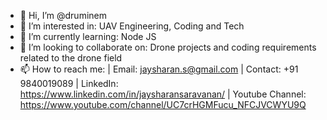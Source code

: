 - 👋 Hi, I’m @druminem
- 👀 I’m interested in: UAV Engineering, Coding and Tech
- 🌱 I’m currently learning: Node JS
- 💞️ I’m looking to collaborate on: Drone projects and coding requirements related to the drone field
- 📫 How to reach me:
      | Email: jaysharan.s@gmail.com
      | Contact: +91 9840019089
      | LinkedIn: https://www.linkedin.com/in/jaysharansaravanan/
      | Youtube Channel: https://www.youtube.com/channel/UC7crHGMFucu_NFCJVCWYU9Q
